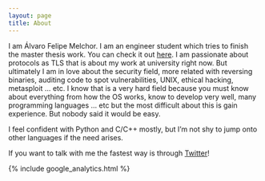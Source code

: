 ```yaml
---
layout: page
title: About
---
```




I am Álvaro Felipe Melchor. I am an engineer student which tries to finish the master thesis work. You can check it out [here](https://github.com/alvarofe/certs-mitm). I am passionate about protocols as TLS that is about my work at university right now. But ultimately I am in love about the security field, more related with reversing binaries, auditing code to spot vulnerabilities, UNIX, ethical hacking, metasploit … etc. I know that is a very hard field because you must know about everything from how the OS works, know to develop very well, many programming languages … etc but the most difficult about this is gain experience. But nobody said it would be easy.

I feel confident with Python and C/C++ mostly, but I’m not shy to jump onto other languages if the need arises.

If you want to talk with me the fastest way is through <a href="https://twitter.com/alvaro_fe"> Twitter</a>!

{% include google_analytics.html %}




